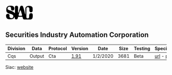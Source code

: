 [![Siac](https://github.com/Open-Markets-Initiative/Directory/blob/master/Logos/Siac.png)](https://www.nasdaq.com)


## Securities Industry Automation Corporation

|Division | Data | Protocol | Version | Date | Size | Testing | Specification|
|--- | --- | --- | --- | --- | --- | --- | ---|
|Cqs | Output | Cta | [1.91][Siac.Cqs.Output.Cta.v1.91.Dissector] | 1/2/2020 | 3681 | Beta | [url][Siac.Cqs.Output.Cta.v1.91.Url] - [pdf][Siac.Cqs.Output.Cta.v1.91.Pdf]|


Siac: [website](https://www.nasdaq.com "Go to Securities Industry Automation Corporation")


[Siac.Cqs.Output.Cta.v1.91.Dissector]: https://github.com/Open-Markets-Initiative/wireshark-lua/blob/master/Siac/Siac.Cqs.Output.Cta.v1.91.Script.Dissector.lua "Securities Industry Automation Corporation 1.91 Wireshark Dissector"
[Siac.Cqs.Output.Cta.v1.91.Url]: https://www.ctaplan.com/tech-specs "Specification url"
[Siac.Cqs.Output.Cta.v1.91.Pdf]: https://github.com/Open-Markets-Initiative/Directory/blob/master/Specifications/Siac/Siac.Cqs.Output.Cta.v1.91.pdf "Securities Industry Automation Corporation 1.91 Pdf"
